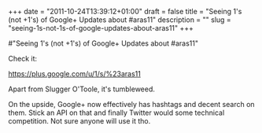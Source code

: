 +++
date = "2011-10-24T13:39:12+01:00"
draft = false
title = "Seeing 1's (not +1's) of Google+ Updates about #aras11"
description = ""
slug = "seeing-1s-not-1s-of-google-updates-about-aras11"
+++

#"Seeing 1's (not +1's) of Google+ Updates about #aras11"


 Check it: <p /><div><a href="https://plus.google.com/u/1/s/%23aras11">https://plus.google.com/u/1/s/%23aras11</a></div><p /><div>Apart from Slugger O&#39;Toole, it&#39;s tumbleweed.</div><p /><div>On the upside, Google+ now effectively has hashtags and decent search on them. Stick an API on that and finally Twitter would some technical competition. Not sure anyone will use it tho.</div>
 